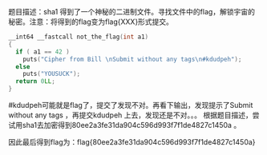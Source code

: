 题目描述：sha1 得到了一个神秘的二进制文件。寻找文件中的flag，解锁宇宙的秘密。注意：将得到的flag变为flag{XXX}形式提交。

```c
__int64 __fastcall not_the_flag(int a1)
{
  if ( a1 == 42 )
    puts("Cipher from Bill \nSubmit without any tags\n#kdudpeh");
  else
    puts("YOUSUCK");
  return 0LL;
}
```

#kdudpeh可能就是flag了，提交了发现不对。再看下输出，发现提示了Submit without any tags ，再提交kdudpeh 上去，发现还是不对。。。
根据题目描述，尝试用sha1去加密得到80ee2a3fe31da904c596d993f7f1de4827c1450a 。

因此最后得到flag为：flag{80ee2a3fe31da904c596d993f7f1de4827c1450a} 